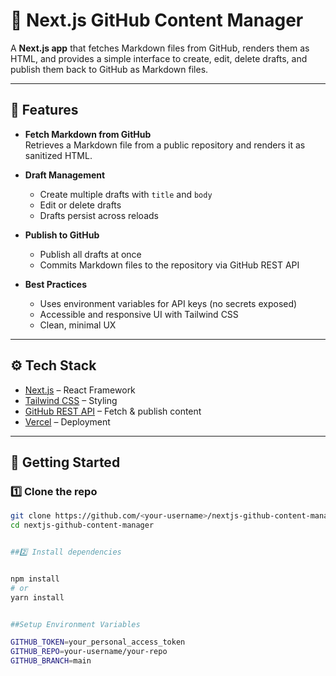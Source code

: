 # 📌 Next.js GitHub Content Manager

A **Next.js app** that fetches Markdown files from GitHub, renders them as HTML, and provides a simple interface to create, edit, delete drafts, and publish them back to GitHub as Markdown files.

---

## 🎯 Features

- **Fetch Markdown from GitHub**  
  Retrieves a Markdown file from a public repository and renders it as sanitized HTML.

- **Draft Management**  
  - Create multiple drafts with `title` and `body`  
  - Edit or delete drafts  
  - Drafts persist across reloads

- **Publish to GitHub**  
  - Publish all drafts at once  
  - Commits Markdown files to the repository via GitHub REST API

- **Best Practices**  
  - Uses environment variables for API keys (no secrets exposed)  
  - Accessible and responsive UI with Tailwind CSS  
  - Clean, minimal UX  

---

## ⚙️ Tech Stack

- [Next.js](https://nextjs.org/) – React Framework  
- [Tailwind CSS](https://tailwindcss.com/) – Styling  
- [GitHub REST API](https://docs.github.com/en/rest) – Fetch & publish content  
- [Vercel](https://vercel.com/) – Deployment  

---

## 🚀 Getting Started

### 1️⃣ Clone the repo
```bash
git clone https://github.com/<your-username>/nextjs-github-content-manager.git
cd nextjs-github-content-manager


##2️⃣ Install dependencies


npm install
# or
yarn install


##Setup Environment Variables

GITHUB_TOKEN=your_personal_access_token
GITHUB_REPO=your-username/your-repo
GITHUB_BRANCH=main

